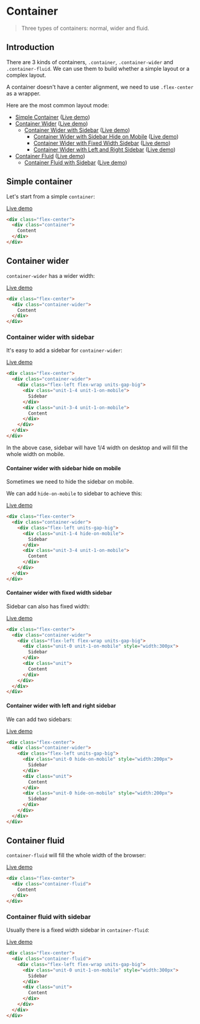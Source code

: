 # Container

> Three types of containers: normal, wider and fluid.

## Introduction

There are 3 kinds of containers, `.container`, `.container-wider` and `.container-fluid`. We can use them to build whether a simple layout or a complex layout.

A container doesn't have a center alignment, we need to use `.flex-center` as a wrapper.

Here are the most common layout mode:

- [Simple Container](#simple-container) ([Live demo](container))
- [Container Wider](#container-wider) ([Live demo](container/wider))
  - [Container Wider with Sidebar](#container-wider-with-sidebar) ([Live demo](container/wider/sidebar))
    - [Container Wider with Sidebar Hide on Mobile](#container-wider-with-sidebar-hide-on-mobile) ([Live demo](container/wider/sidebar/hide-on-mobile))
    - [Container Wider with Fixed Width Sidebar](#container-wider-with-fixed-width-sidebar) ([Live demo](container/wider/sidebar/fixed-width))
    - [Container Wider with Left and Right Sidebar](#container-wider-with-left-and-right-sidebar) ([Live demo](container/wider/sidebar/left-and-right))
- [Container Fluid](#container-fluid) ([Live demo](container/fluid))
  - [Container Fluid with Sidebar](#container-fluid-with-sidebar) ([Live demo](container/fluid/sidebar))

## Simple container

Let's start from a simple `container`:

[Live demo](container)

```html
<div class="flex-center">
  <div class="container">
    Content
  </div>
</div>
```

## Container wider

`container-wider` has a wider width:

[Live demo](container/wider)

```html
<div class="flex-center">
  <div class="container-wider">
    Content
  </div>
</div>
```

### Container wider with sidebar

It's easy to add a sidebar for `container-wider`:

[Live demo](container/wider/sidebar)

```html
<div class="flex-center">
  <div class="container-wider">
    <div class="flex-left flex-wrap units-gap-big">
      <div class="unit-1-4 unit-1-on-mobile">
        Sidebar
      </div>
      <div class="unit-3-4 unit-1-on-mobile">
        Content
      </div>
    </div>
  </div>
</div>
```

In the above case, sidebar will have 1/4 width on desktop and will fill the whole width on mobile.

#### Container wider with sidebar hide on mobile

Sometimes we need to hide the sidebar on mobile.

We can add `hide-on-mobile` to sidebar to achieve this:

[Live demo](container/wider/sidebar/hide-on-mobile)

```html
<div class="flex-center">
  <div class="container-wider">
    <div class="flex-left units-gap-big">
      <div class="unit-1-4 hide-on-mobile">
        Sidebar
      </div>
      <div class="unit-3-4 unit-1-on-mobile">
        Content
      </div>
    </div>
  </div>
</div>
```

#### Container wider with fixed width sidebar

Sidebar can also has fixed width:

[Live demo](container/wider/sidebar/fixed-width)

```html
<div class="flex-center">
  <div class="container-wider">
    <div class="flex-left flex-wrap units-gap-big">
      <div class="unit-0 unit-1-on-mobile" style="width:300px">
        Sidebar
      </div>
      <div class="unit">
        Content
      </div>
    </div>
  </div>
</div>
```

#### Container wider with left and right sidebar

We can add two sidebars:

[Live demo](container/wider/sidebar/left-and-right)

```html
<div class="flex-center">
  <div class="container-wider">
    <div class="flex-left units-gap-big">
      <div class="unit-0 hide-on-mobile" style="width:200px">
        Sidebar
      </div>
      <div class="unit">
        Content
      </div>
      <div class="unit-0 hide-on-mobile" style="width:200px">
        Sidebar
      </div>
    </div>
  </div>
</div>
```

## Container fluid

`container-fluid` will fill the whole width of the browser:

[Live demo](container/fluid)

```html
<div class="flex-center">
  <div class="container-fluid">
    Content
  </div>
</div>
```

### Container fluid with sidebar

Usually there is a fixed width sidebar in `container-fluid`:

[Live demo](container/fluid/sidebar)

```html
<div class="flex-center">
  <div class="container-fluid">
    <div class="flex-left flex-wrap units-gap-big">
      <div class="unit-0 unit-1-on-mobile" style="width:300px">
        Sidebar
      </div>
      <div class="unit">
        Content
      </div>
    </div>
  </div>
</div>
```
